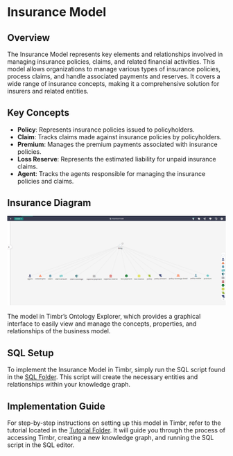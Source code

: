 # Insurance Model

## Overview
The Insurance Model represents key elements and relationships involved in managing insurance policies, claims, and related financial activities. This model allows organizations to manage various types of insurance policies, process claims, and handle associated payments and reserves. It covers a wide range of insurance concepts, making it a comprehensive solution for insurers and related entities.

## Key Concepts
- **Policy**: Represents insurance policies issued to policyholders.
- **Claim**: Tracks claims made against insurance policies by policyholders.
- **Premium**: Manages the premium payments associated with insurance policies.
- **Loss Reserve**: Represents the estimated liability for unpaid insurance claims.
- **Agent**: Tracks the agents responsible for managing the insurance policies and claims.

## Insurance Diagram

![Attached Image of Model](./model.png)

The model in Timbr’s Ontology Explorer, which provides a graphical interface to easily view and manage the concepts, properties, and relationships of the business model.

## SQL Setup
To implement the Insurance Model in Timbr, simply run the SQL script found in the [SQL Folder](./sql). This script will create the necessary entities and relationships within your knowledge graph.

## Implementation Guide
For step-by-step instructions on setting up this model in Timbr, refer to the tutorial located in the [Tutorial Folder](./tutorial). It will guide you through the process of accessing Timbr, creating a new knowledge graph, and running the SQL script in the SQL editor.
